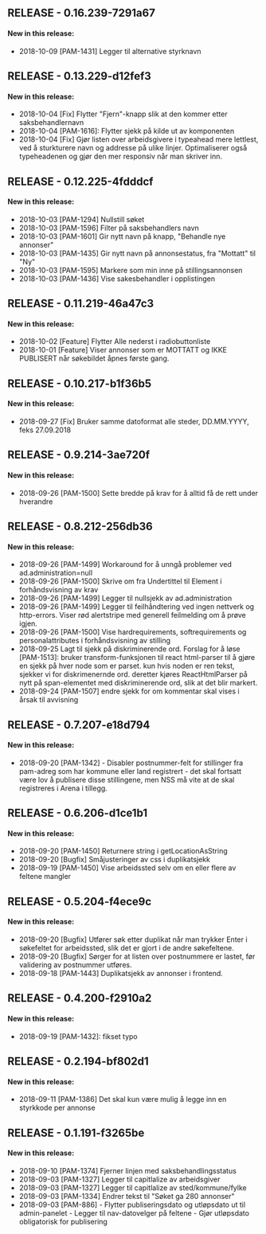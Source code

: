 ## RELEASE - 0.16.239-7291a67
#### New in this release: 
+ 2018-10-09 [PAM-1431] Legger til alternative styrknavn
## RELEASE - 0.13.229-d12fef3
#### New in this release: 
+ 2018-10-04 [Fix] Flytter "Fjern"-knapp slik at den kommer etter saksbehandlernavn
+ 2018-10-04 [PAM-1616]: Flytter sjekk på kilde ut av komponenten
+ 2018-10-04 [Fix] Gjør listen over arbeidsgivere i typeahead mere lettlest, ved å sturkturere navn og addresse på ulike linjer. Optimaliserer også typeheadenen og gjør den mer responsiv når man skriver inn.
## RELEASE - 0.12.225-4fdddcf
#### New in this release: 
+ 2018-10-03 [PAM-1294] Nullstill søket
+ 2018-10-03 [PAM-1596] Filter på saksbehandlers navn
+ 2018-10-03 [PAM-1601] Gir nytt navn på knapp, "Behandle nye annonser"
+ 2018-10-03 [PAM-1435] Gir nytt navn på annonsestatus, fra "Mottatt" til "Ny"
+ 2018-10-03 [PAM-1595] Markere som min inne på stillingsannonsen
+ 2018-10-03 [PAM-1436] Vise sakesbehandler i opplistingen
## RELEASE - 0.11.219-46a47c3
#### New in this release: 
+ 2018-10-02 [Feature] Flytter Alle nederst i radiobuttonliste
+ 2018-10-01 [Feature] Viser annonser som er MOTTATT og IKKE PUBLISERT når søkebildet åpnes første gang.
## RELEASE - 0.10.217-b1f36b5
#### New in this release: 
+ 2018-09-27 [Fix] Bruker samme datoformat alle steder, DD.MM.YYYY, feks 27.09.2018
## RELEASE - 0.9.214-3ae720f
#### New in this release: 
+ 2018-09-26 [PAM-1500] Sette bredde på krav for å alltid få de rett under hverandre
## RELEASE - 0.8.212-256db36
#### New in this release: 
+ 2018-09-26 [PAM-1499] Workaround for å unngå problemer ved ad.administration=null
+ 2018-09-26 [PAM-1500] Skrive om fra Undertittel til Element i forhåndsvisning av krav
+ 2018-09-26 [PAM-1499] Legger til nullsjekk av ad.administration
+ 2018-09-26 [PAM-1499] Legger til feilhåndtering ved ingen nettverk og http-errors. Viser rød alertstripe med generell feilmelding om å prøve igjen.
+ 2018-09-26 [PAM-1500] Vise hardrequirements, softrequirements og personalattributes i forhåndsvisning av stilling
+ 2018-09-25 Lagt til sjekk på diskriminerende ord. Forslag for å løse [PAM-1513]: bruker transform-funksjonen til react html-parser til å gjøre en sjekk på hver node som er parset. kun hvis noden er ren tekst, sjekker vi for diskrimenernde ord. deretter kjøres ReactHtmlParser på nytt på span-elementet med diskriminerende ord, slik at det blir markert.
+ 2018-09-24 [PAM-1507] endre sjekk for om kommentar skal vises i årsak til avvisning
## RELEASE - 0.7.207-e18d794
#### New in this release: 
+ 2018-09-20 [PAM-1342] - Disabler postnummer-felt for stillinger fra pam-adreg som har kommune eller land registrert - det skal fortsatt være lov å publisere disse stillingene, men NSS må vite at de skal registreres i Arena i tillegg.
## RELEASE - 0.6.206-d1ce1b1
#### New in this release: 
+ 2018-09-20 [PAM-1450] Returnere string i getLocationAsString
+ 2018-09-20 [Bugfix] Småjusteringer av css i duplikatsjekk
+ 2018-09-19 [PAM-1450] Vise arbeidssted selv om en eller flere av feltene mangler
## RELEASE - 0.5.204-f4ece9c
#### New in this release: 
+ 2018-09-20 [Bugfix] Utfører søk etter duplikat når man trykker Enter i søkefeltet for arbeidssted, slik  det er gjort i de andre søkefeltene.
+ 2018-09-20 [Bugfix] Sørger for at listen over postnummere er lastet, før validering av postnummer utføres.
+ 2018-09-18 [PAM-1443] Duplikatsjekk av annonser i frontend.
## RELEASE - 0.4.200-f2910a2
#### New in this release: 
+ 2018-09-19 [PAM-1432]: fikset typo
## RELEASE - 0.2.194-bf802d1
#### New in this release: 
+ 2018-09-11 [PAM-1386] Det skal kun være mulig å legge inn en styrkkode per annonse
## RELEASE - 0.1.191-f3265be
#### New in this release: 
+ 2018-09-10 [PAM-1374] Fjerner linjen med saksbehandlingsstatus
+ 2018-09-03 [PAM-1327] Legger til capitlalize av arbeidsgiver
+ 2018-09-03 [PAM-1327] Legger til capitlalize av sted/kommune/fylke
+ 2018-09-03 [PAM-1334] Endrer tekst til "Søket ga 280 annonser"
+ 2018-09-03 [PAM-886] - Flytter publiseringsdato og utløpsdato ut til admin-panelet - Legger til nav-datovelger på feltene - Gjør utløpsdato obligatorisk for publisering
